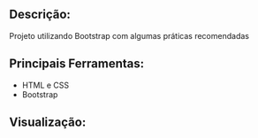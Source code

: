 ## Descrição:
Projeto utilizando Bootstrap com algumas práticas recomendadas

## Principais Ferramentas:
* HTML e CSS
* Bootstrap

## Visualização:
